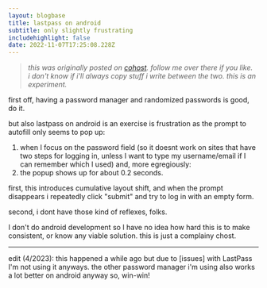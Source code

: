 ```yaml
---
layout: blogbase
title: lastpass on android
subtitle: only slightly frustrating
includehighlight: false
date: 2022-11-07T17:25:08.228Z
---
```


> _this was originally posted on [cohost](https://cohost.org/esaevian/post/200981-lastpass-on-android). follow me over there if you like._  
> _i don't know if i'll always copy stuff i write between the two. this is an experiment._

first off, having a password manager and randomized passwords is good, do it.

but also lastpass on android is an exercise is frustration as the prompt to autofill only seems to pop up:

1. when I focus on the password field (so it doesnt work on sites that have two steps for logging in, unless I want to type my username/email if I can remember which I used) and, more egregiously:
2. the popup shows up for about 0.2 seconds.

first, this introduces cumulative layout shift, and when the prompt disappears i repeatedly click "submit" and try to log in with an empty form. 

second, i dont have those kind of reflexes, folks.

I don't do android development so I have no idea how hard this is to make consistent, or know any viable solution. this is just a complainy chost. 

---

edit (4/2023): this happened a while ago but due to [issues] with LastPass I'm not using it anyways. the other password manager i'm using also works a lot better on android anyway so, win-win!
